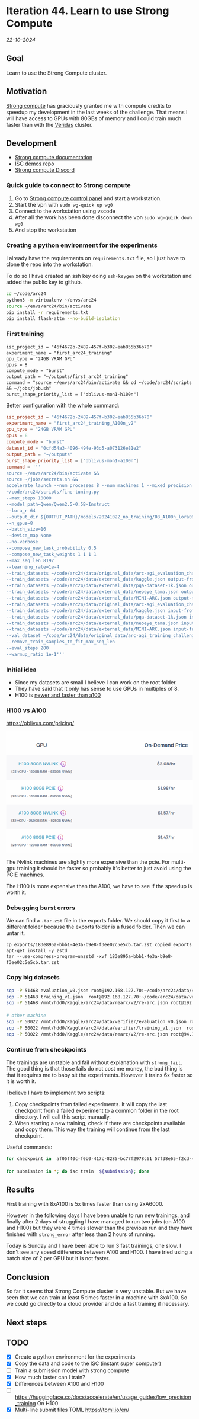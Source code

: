 # Iteration 44. Learn to use Strong Compute

_22-10-2024_

## Goal

Learn to use the Strong Compute cluster.

## Motivation

[Strong compute](https://strongcompute.com/) has graciously granted me with compute credits to speedup my development in the
last weeks of the challenge. That means I will have access to GPUs with 80GBs of memory and I could
train much faster than with the [Veridas](https://veridas.com/en/) cluster.

## Development

- [Strong compute documentation](https://strong-compute.gitbook.io/developer-docs)
- [ISC demos repo](https://github.com/StrongResearch/isc-demos)
- [Strong compute Discord](https://discord.com/channels/1093337804051849296/1283175776165822556)

### Quick guide to connect to Strong compute

1. Go to [Strong compute control panel](https://cp.strongcompute.ai/user/credentials) and start a workstation.
1. Start the vpn with `sudo wg-quick up wg0`
1. Connect to the workstation using vscode
1. After all the work has been done disconnect the vpn `sudo wg-quick down wg0`
1. And stop the workstation

### Creating a python environment for the experiments

I already have the requirements on `requirements.txt` file, so I just have to clone the repo into
the workstation.

To do so I have created an ssh key doing `ssh-keygen` on the workstation and added the public key to github.

```bash
cd ~/code/arc24
python3 -m virtualenv ~/envs/arc24
source ~/envs/arc24/bin/activate
pip install -r requirements.txt
pip install flash-attn --no-build-isolation
```

### First training

```job.isc
isc_project_id = "46f4672b-2489-457f-b302-eab855b36b70"
experiment_name = "first_arc24_training"
gpu_type = "24GB VRAM GPU"
gpus = 8
compute_mode = "burst"
output_path = "~/outputs/first_arc24_training"
command = "source ~/envs/arc24/bin/activate && cd ~/code/arc24/scripts && ~/jobs/job.sh"
burst_shape_priority_list = ["oblivus-mon1-h100n"]
```

Better configuration with the whole command:

```toml
isc_project_id = "46f4672b-2489-457f-b302-eab855b36b70"
experiment_name = "first_arc24_training_A100n_v2"
gpu_type = "24GB VRAM GPU"
gpus = 8
compute_mode = "burst"
dataset_id = "0cfd54a3-4096-494e-93d5-a073126e81e2"
output_path = "~/outputs"
burst_shape_priority_list = ["oblivus-mon1-a100n"]
command = '''
source ~/envs/arc24/bin/activate && 
source ~/jobs/secrets.sh && 
accelerate launch --num_processes 8 --num_machines 1 --mixed_precision bf16 --multi_gpu 
~/code/arc24/scripts/fine-tuning.py 
--max_steps 10000 
--model_path=Qwen/Qwen2.5-0.5B-Instruct 
--lora_r 64 
--output_dir ${OUTPUT_PATH}/models/20241022_no_training/08_A100n_lora064-Qwen2.5-0.5B-Instruct_lr1e-4_bs16_10000steps_2gpus_8192msl
--n_gpus=8 
--batch_size=16 
--device_map None 
--no-verbose 
--compose_new_task_probability 0.5 
--compose_new_task_weights 1 1 1 1 
--max_seq_len 8192 
--learning_rate=1e-4 
--train_datasets ~/code/arc24/data/original_data/arc-agi_evaluation_challenges.json output-from-examples-v1 
--train_datasets ~/code/arc24/data/external_data/kaggle.json output-from-examples-v1  
--train_datasets ~/code/arc24/data/external_data/pqa-dataset-1k.json output-from-examples-v1  
--train_datasets ~/code/arc24/data/external_data/neoeye_tama.json output-from-examples-v1  
--train_datasets ~/code/arc24/data/external_data/MINI-ARC.json output-from-examples-v1  
--train_datasets ~/code/arc24/data/original_data/arc-agi_evaluation_challenges.json input-from-inputs-v0 
--train_datasets ~/code/arc24/data/external_data/kaggle.json input-from-inputs-v0  
--train_datasets ~/code/arc24/data/external_data/pqa-dataset-1k.json input-from-inputs-v0  
--train_datasets ~/code/arc24/data/external_data/neoeye_tama.json input-from-inputs-v0  
--train_datasets ~/code/arc24/data/external_data/MINI-ARC.json input-from-inputs-v0  
--val_dataset ~/code/arc24/data/original_data/arc-agi_training_challenges.json output-from-examples-v1 
--remove_train_samples_to_fit_max_seq_len 
--eval_steps 200
--warmup_ratio 1e-1'''
```

### Initial idea

- Since my datasets are small I believe I can work on the root folder.
- They have said that it only has sense to use GPUs in multiples of 8.
- H100 is [newer and faster than a100](https://gcore.com/blog/nvidia-h100-a100/)

### H100 vs A100

https://oblivus.com/pricing/

![pricing differences](res/2024-10-23-11-38-07.png)

The Nvlink machines are slightly more expensive than the pcie. For multi-gpu training it should be
faster so probably it's better to just avoid using the PCIE machines.

The H100 is more expensive than the A100, we have to see if the speedup is worth it.

### Debugging burst errors

We can find a `.tar.zst` file in the exports folder. We should copy it first to a different folder
because the exports folder is a fused folder. Then we can untar it.

```
cp exports/183e895a-bbb1-4e3a-b9e8-f3ee02c5e5cb.tar.zst copied_exports
apt-get install -y zstd
tar --use-compress-program=unzstd -xvf 183e895a-bbb1-4e3a-b9e8-f3ee02c5e5cb.tar.zst
```

### Copy big datasets

```bash
scp -P 51468 evaluation_v0.json root@192.168.127.70:~/code/arc24/data/verifier
scp -P 51468 training_v1.json  root@192.168.127.70:~/code/arc24/data/verifier
scp -P 51468 /mnt/hdd0/Kaggle/arc24/data/rearc/v2/re-arc.json root@192.168.127.70:~/code/arc24/data/external_data

# other machine
scp -P 50022 /mnt/hdd0/Kaggle/arc24/data/verifier/evaluation_v0.json root@94.156.8.239:~/code/arc24/data/verifier
scp -P 50022 /mnt/hdd0/Kaggle/arc24/data/verifier/training_v1.json  root@94.156.8.239:~/code/arc24/data/verifier
scp -P 50022 /mnt/hdd0/Kaggle/arc24/data/rearc/v2/re-arc.json root@94.156.8.239:~/code/arc24/data/external_data
```

### Continue from checkpoints

The trainings are unstable and fail without explanation with `strong_fail`. The good thing is that
those fails do not cost me money, the bad thing is that it requires me to baby sit the experiments.
However it trains 6x faster so it is worth it.

I believe I have to implement two scripts:

1. Copy checkpoints from failed experiments. It will copy the last checkpoint from a failed experiment
   to a common folder in the root directory. I will call this script manually.
2. When starting a new training, check if there are checkpoints available and copy them. This way
   the training will continue from the last checkpoint.

Useful commands:

```bash
for checkpoint in  af05f40c-f0b0-417c-8285-bc77f2978c61 57f38e65-f2cd-4777-80cd-004dd6da45b6 191aed3c-9409-48b5-81d1-4ed738c9b44d e4c6b8dc-415a-41cc-9034-4b1a70b7fce4 a4891197-4253-4fb2-89e6-d1a1696b01a6 9fafa3c2-5272-46a8-87ea-19ae39f4de4b f4a9c4fe-46a4-490f-9eb9-fde3d9c991e8; do copy-checkpoint ${checkpoint}; done

for submission in *; do isc train  ${submission}; done
```

## Results

First training with 8xA100 is 5x times faster than using 2xA6000.

However in the following days I have been unable to run new trainings, and finally after 2 days
of struggling I have managed to run two jobs (on A100 and H100) but they were 4 times slower than the
previous run and they have finished with `strong_error` after less than 2 hours of running.

Today is Sunday and I have been able to run 3 fast trainings, one slow. I don't see any speed difference
between A100 and H100. I have tried using a batch size of 2 per GPU but it is not faster.

## Conclusion

So far it seems that Strong Compute cluster is very unstable. But we have seen that we can train at
least 5 times faster in a machine with 8xA100. So we could go directly to a cloud provider and do a fast
training if necessary.

## Next steps

## TODO

- [x] Create a python environment for the experiments
- [x] Copy the data and code to the ISC (instant super computer)
- [ ] Train a submission model with strong compute
- [x] How much faster can I train?
- [x] Differences between A100 and H100
- [ ] https://huggingface.co/docs/accelerate/en/usage_guides/low_precision_training On H100
- [x] Multi-line submit files TOML https://toml.io/en/
